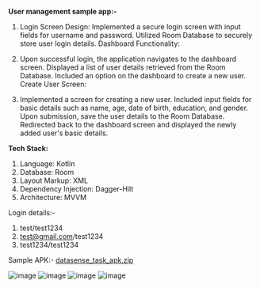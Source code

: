 **User management sample app:-**

1) Login Screen Design:
Implemented a secure login screen with input fields for username and password.
Utilized Room Database to securely store user login details.
Dashboard Functionality:

2) Upon successful login, the application navigates to the dashboard screen.
Displayed a list of user details retrieved from the Room Database.
Included an option on the dashboard to create a new user.
Create User Screen:

3) Implemented a screen for creating a new user.
Included input fields for basic details such as name, age, date of birth, education, and gender.
Upon submission, save the user details to the Room Database.
Redirected back to the dashboard screen and displayed the newly added user's basic details.

**Tech Stack:**
1. Language: Kotlin
2. Database: Room
3. Layout Markup: XML
4. Dependency Injection: Dagger-Hilt
5. Architecture: MVVM

Login details:-
1. test/test1234
2. test@gmail.com/test1234
3. test1234/test1234

Sample APK:-
[datasense_task_apk.zip](https://github.com/DineshkRaja/user_sample_task/files/14082118/datasense_task_apk.zip)

![image](https://github.com/DineshkRaja/user_sample_task/assets/153167027/58f22f2a-4a5f-4ace-bbe6-1599137f5e11)
![image](https://github.com/DineshkRaja/user_sample_task/assets/153167027/c432f5c3-3b11-4b05-a386-f9f710244397)
![image](https://github.com/DineshkRaja/user_sample_task/assets/153167027/202a1d09-3f88-4d52-b825-2b05db63189c)
![image](https://github.com/DineshkRaja/user_sample_task/assets/153167027/80c09716-8565-413d-a4ef-8bef4c486b63)

